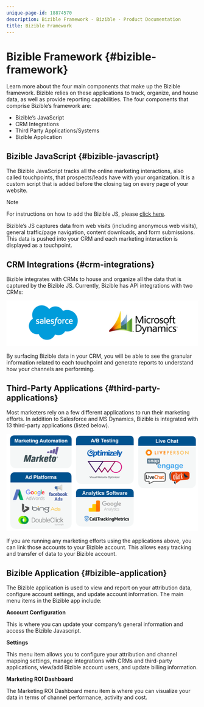 ```yaml
---
unique-page-id: 18874570
description: Bizible Framework - Bizible - Product Documentation
title: Bizible Framework
---
```


# Bizible Framework {#bizible-framework}

Learn more about the four main components that make up the Bizible framework. Bizible relies on these applications to track, organize, and house data, as well as provide reporting capabilities. The four components that comprise Bizible’s framework are:

* Bizible’s JavaScript
* CRM Integrations
* Third Party Applications/Systems
* Bizible Application

## Bizible JavaScript {#bizible-javascript}

The Bizible JavaScript tracks all the online marketing interactions, also called touchpoints, that prospects/leads have with your organization. It is a custom script that is added before the closing </head> tag on every page of your website.

*<script type="text/javascript" src="// [cdn.bizible.com/scripts/bizible.js](http://cdn.bizible.com/scripts/bizible.js)" async=""></script>*

>[!NOTE]
>
>For instructions on how to add the Bizible JS, please [click here](http://docs.marketo.com/x/qwEgAQ).

Bizible’s JS captures data from web visits (including anonymous web visits), general traffic/page navigation, content downloads, and form submissions. This data is pushed into your CRM and each marketing interaction is displayed as a touchpoint.

## CRM Integrations {#crm-integrations}

Bizible integrates with CRMs to house and organize all the data that is captured by the Bizible JS. Currently, Bizible has API integrations with two CRMs:

![](assets/1-2.png)

By surfacing Bizible data in your CRM, you will be able to see the granular information related to each touchpoint and generate reports to understand how your channels are performing.

## Third-Party Applications {#third-party-applications}

Most marketers rely on a few different applications to run their marketing efforts. In addition to Salesforce and MS Dynamics, Bizible is integrated with 13 third-party applications (listed below).

![](assets/2-1.png)

If you are running any marketing efforts using the applications above, you can link those accounts to your Bizible account. This allows easy tracking and transfer of data to your Bizible account.

## Bizible Application {#bizible-application}

The Bizible application is used to view and report on your attribution data, configure account settings, and update account information. The main menu items in the Bizible app include:  
  
**Account Configuration** 
  
This is where you can update your company’s general information and access the Bizible Javascript.   
  
**Settings** 
  
This menu item allows you to configure your attribution and channel mapping settings, manage integrations with CRMs and third-party applications, view/add Bizible account users, and update billing information.  
  
**Marketing ROI Dashboard** 
  
The Marketing ROI Dashboard menu item is where you can visualize your data in terms of channel performance, activity and cost.
